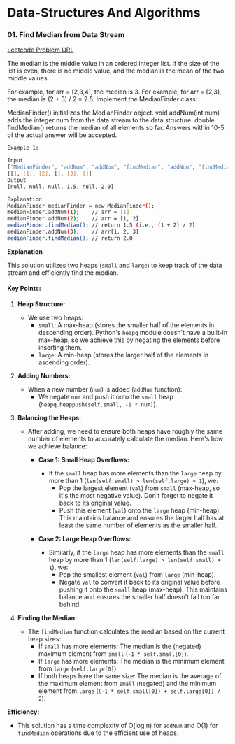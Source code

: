 # Data-Structures And Algorithms

### 01. Find Median from Data Stream

[Leetcode Problem URL](https://leetcode.com/problems/find-median-from-data-stream/description/)

The median is the middle value in an ordered integer list. If the size of the list is even, there is no middle value, and the median is the mean of the two middle values.

For example, for arr = [2,3,4], the median is 3.
For example, for arr = [2,3], the median is (2 + 3) / 2 = 2.5.
Implement the MedianFinder class:

MedianFinder() initializes the MedianFinder object.
void addNum(int num) adds the integer num from the data stream to the data structure.
double findMedian() returns the median of all elements so far. Answers within 10-5 of the actual answer will be accepted.

```bash
Example 1:

Input
["MedianFinder", "addNum", "addNum", "findMedian", "addNum", "findMedian"]
[[], [1], [2], [], [3], []]
Output
[null, null, null, 1.5, null, 2.0]

Explanation
MedianFinder medianFinder = new MedianFinder();
medianFinder.addNum(1);    // arr = [1]
medianFinder.addNum(2);    // arr = [1, 2]
medianFinder.findMedian(); // return 1.5 (i.e., (1 + 2) / 2)
medianFinder.addNum(3);    // arr[1, 2, 3]
medianFinder.findMedian(); // return 2.0
```

**Explanation**

This solution utilizes two heaps (`small` and `large`) to keep track of the data stream and efficiently find the median.

#### Key Points:

1. **Heap Structure:**

   - We use two heaps:
     - `small`: A max-heap (stores the smaller half of the elements in descending order). Python's `heapq` module doesn't have a built-in max-heap, so we achieve this by negating the elements before inserting them.
     - `large`: A min-heap (stores the larger half of the elements in ascending order).

2. **Adding Numbers:**

   - When a new number (`num`) is added (`addNum` function):
     - We negate `num` and push it onto the `small` heap (`heapq.heappush(self.small, -1 * num)`).

3. **Balancing the Heaps:**

   - After adding, we need to ensure both heaps have roughly the same number of elements to accurately calculate the median. Here's how we achieve balance:

     - **Case 1: Small Heap Overflows:**

       - If the `small` heap has more elements than the `large` heap by more than 1 (`len(self.small) > len(self.large) + 1`), we:
         - Pop the largest element (`val`) from `small` (max-heap, so it's the most negative value). Don't forget to negate it back to its original value.
         - Push this element (`val`) onto the `large` heap (min-heap). This maintains balance and ensures the larger half has at least the same number of elements as the smaller half.

     - **Case 2: Large Heap Overflows:**
       - Similarly, if the `large` heap has more elements than the `small` heap by more than 1 (`len(self.large) > len(self.small) + 1`), we:
         - Pop the smallest element (`val`) from `large` (min-heap).
         - Negate `val` to convert it back to its original value before pushing it onto the `small` heap (max-heap). This maintains balance and ensures the smaller half doesn't fall too far behind.

4. **Finding the Median:**

   - The `findMedian` function calculates the median based on the current heap sizes:
     - If `small` has more elements: The median is the (negated) maximum element from `small` (`-1 * self.small[0]`).
     - If `large` has more elements: The median is the minimum element from `large` (`self.large[0]`).
     - If both heaps have the same size: The median is the average of the maximum element from `small` (negated) and the minimum element from `large` (`(-1 * self.small[0]) + self.large[0]) / 2`).

**Efficiency:**

- This solution has a time complexity of O(log n) for `addNum` and O(1) for `findMedian` operations due to the efficient use of heaps.
